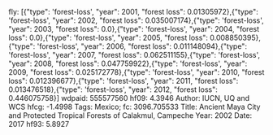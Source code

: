 fly: [{"type": 'forest-loss', "year": 2001, "forest loss": 0.01305972},{"type": 'forest-loss', "year": 2002, "forest loss": 0.035007174},{"type": 'forest-loss', "year": 2003, "forest loss": 0.0},{"type": 'forest-loss', "year": 2004, "forest loss": 0.0},{"type": 'forest-loss', "year": 2005, "forest loss": 0.008850395},{"type": 'forest-loss', "year": 2006, "forest loss": 0.011148094},{"type": 'forest-loss', "year": 2007, "forest loss": 0.062511155},{"type": 'forest-loss', "year": 2008, "forest loss": 0.047759922},{"type": 'forest-loss', "year": 2009, "forest loss": 0.025172778},{"type": 'forest-loss', "year": 2010, "forest loss": 0.012396677},{"type": 'forest-loss', "year": 2011, "forest loss": 0.013476518},{"type": 'forest-loss', "year": 2012, "forest loss": 0.446075758}]
wdpaid: 555577560
hf09: 4.3946
Author: IUCN, UQ and WCS
hfcg: -1.4998
Tags: Mexico;
fc: 3096.705533
Title: Ancient Maya City and Protected Tropical Forests of Calakmul, Campeche
Year: 2002
Date: 2017
hf93: 5.8927
